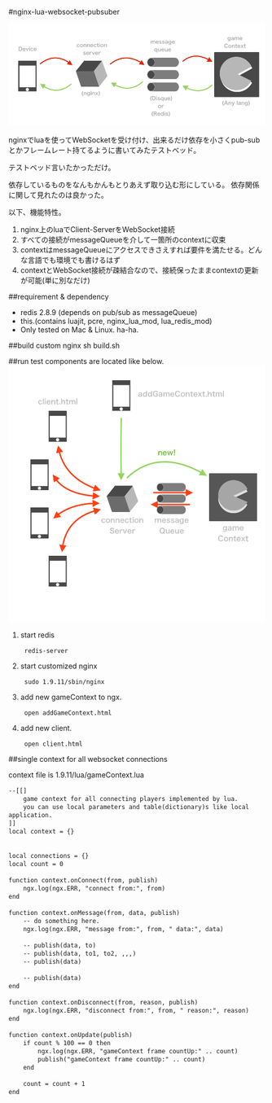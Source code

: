 #nginx-lua-websocket-pubsuber

![SS](/Doc/graph.png)

nginxでluaを使ってWebSocketを受け付け、出来るだけ依存を小さくpub-subとかフレームレート持てるように書いてみたテストベッド。

テストベッド言いたかっただけ。

依存しているものをなんもかんもとりあえず取り込む形にしている。
依存関係に関して見れたのは良かった。

以下、機能特性。

1. nginx上のluaでClient-ServerをWebSocket接続
2. すべての接続がmessageQueueを介して一箇所のcontextに収束
3. contextはmessageQueueにアクセスできさえすれば要件を満たせる。どんな言語でも環境でも書けるはず
4. contextとWebSocket接続が疎結合なので、接続保ったままcontextの更新が可能(単に別なだけ)


##requirement & dependency
* redis 2.8.9 (depends on pub/sub as messageQueue)
* this.(contains luajit, pcre, nginx_lua_mod, lua_redis_mod)
* Only tested on Mac & Linux. ha-ha.
 
 
##build custom nginx
	sh build.sh

##run
test components are located like below.
![SS](/Doc/graph2.png)

1. start redis

		redis-server

1. start customized nginx
	
		sudo 1.9.11/sbin/nginx
	
1. add new gameContext to ngx.

		open addGameContext.html
	
1. add new client.

		open client.html
	


##single context for all websocket connections

context file is 1.9.11/lua/gameContext.lua

	--[[]
		game context for all connecting players implemented by lua.
		you can use local parameters and table(dictionary)s like local application.
	]]
	local context = {}


	local connections = {}
	local count = 0

	function context.onConnect(from, publish)
		ngx.log(ngx.ERR, "connect from:", from)
	end

	function context.onMessage(from, data, publish)
		-- do something here.
		ngx.log(ngx.ERR, "message from:", from, " data:", data)

		-- publish(data, to)
		-- publish(data, to1, to2, ,,,)
		-- publish(data)

		-- publish(data)
	end

	function context.onDisconnect(from, reason, publish)
		ngx.log(ngx.ERR, "disconnect from:", from, " reason:", reason)
	end

	function context.onUpdate(publish)
		if count % 100 == 0 then 
			ngx.log(ngx.ERR, "gameContext frame countUp:" .. count)
			publish("gameContext frame countUp:" .. count)
		end

		count = count + 1
	end

